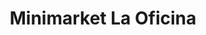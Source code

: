 ---
title: "Minimarket La Oficina"
url: /santa-cruz-de-la-sierra/minimarket-la-oficina/
shop: supermercado
---